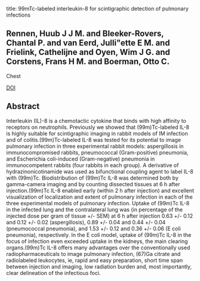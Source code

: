 title: 99mTc-labeled interleukin-8 for scintigraphic detection of pulmonary infections

## Rennen, Huub J J M. and Bleeker-Rovers, Chantal P. and van Eerd, Julli"ette E M. and Frielink, Cathelijne and Oyen, Wim J G. and Corstens, Frans H M. and Boerman, Otto C.
Chest

<a href="https://doi.org/10.1378/chest.126.6.1954">DOI</a>

## Abstract
Interleukin (IL)-8 is a chemotactic cytokine that binds with high affinity to receptors on neutrophils. Previously we showed that (99m)Tc-labeled IL-8 is highly suitable for scintigraphic imaging in rabbit models of IM infection and of colitis.(99m)Tc-labeled IL-8 was tested for its potential to image pulmonary infection in three experimental rabbit models: aspergillosis in immunocompromised rabbits, pneumococcal (Gram-positive) pneumonia, and Escherichia coli-induced (Gram-negative) pneumonia in immunocompetent rabbits (four rabbits in each group). A derivative of hydrazinonicotinamide was used as bifunctional coupling agent to label IL-8 with (99m)Tc. Biodistribution of (99m)Tc IL-8 was determined both by gamma-camera imaging and by counting dissected tissues at 6 h after injection.(99m)Tc IL-8 enabled early (within 2 h after injection) and excellent visualization of localization and extent of pulmonary infection in each of the three experimental models of pulmonary infection. Uptake of (99m)Tc IL-8 in the infected lung and the contralateral lung was (in percentage of the injected dose per gram of tissue +/- SEM) at 6 h after injection 0.63 +/- 0.12 and 0.12 +/- 0.02 (aspergillosis), 0.89 +/- 0.04 and 0.44 +/- 0.04 (pneumococcal pneumonia), and 1.53 +/- 0.12 and 0.36 +/- 0.06 (E coli pneumonia), respectively. In the E coli model, uptake of (99m)Tc IL-8 in the focus of infection even exceeded uptake in the kidneys, the main clearing organs.(99m)Tc IL-8 offers many advantages over the conventionally used radiopharmaceuticals to image pulmonary infection, (67)Ga citrate and radiolabeled leukocytes, ie, rapid and easy preparation, short time span between injection and imaging, low radiation burden and, most importantly, clear delineation of the infectious foci.

